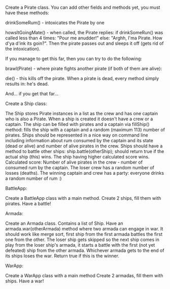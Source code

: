 Create a Pirate class. You can add other fields and methods yet,
you must have these methods:

drinkSomeRum() - intoxicates the Pirate by one

howsItGoingMate() - when called, the Pirate replies:
if drinkSomeRun() was called less than 4 times: "Pour me anudder!"
else: "Arghh, I'ma Pirate. How d'ya d'ink its goin?". Then the pirate passes out and 
sleeps it off (gets rid of the intoxication).

If you manage to get this far, then you can try to do the following:

brawl(Pirate) - where pirate fights another pirate (if both of them are alive):

die() - this kills off the pirate. When a pirate is dead, every method simply results in:
he's dead.

And... if you get that far...

Create a Ship class:

The Ship stores Pirate instances in a list as the crew and has one captain who is also a Pirate.
When a ship is created it doesn't have a crew or a captain.
The ship can be filled with pirates and a captain via fillShip() method:
fills the ship with a captain and a random (maximum 113) number of pirates.
Ships should be represented in a nice way on command line including information about
rum consumed by the captain and its state (dead or alive) and
number of alive pirates in the crew.
Ships should have a method to battle other ships: ship.battle(otherShip);
should return true if the actual ship (this) wins.
The ship having higher calculated score wins.
Calculated score: Number of alive pirates in the crew - number of consumed rum by the captain.
The loser crew has a random number of losses (deaths).
The winning captain and crew has a party: everyone drinks a random number of rum :)

BattleApp:

Create a BattleApp class with a main method.
Create 2 ships, fill them with pirates.
Have a battle!

Armada:

Create an Armada class.
Contains a list of Ship.
Have an armada.war(otherArmada) method where two armada can engage in war.
It should work like merge sort,
first ship from the first armada battles the first one from the other.
The loser ship gets skipped so the next ship comes in play from the loser ship's armada,
it starts a battle with the first (not yet defeated) ship from the other armada.
Whichever armada gets to the end of its ships loses the war.
Return true if this is the winner.

WarApp:

Create a WarApp class with a main method
Create 2 armadas, fill them with ships.
Have a war!
